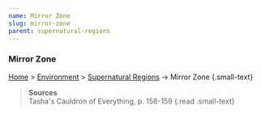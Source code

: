 ```yaml
---
name: Mirror Zone
slug: mirror-zone
parent: supernatural-regions
---
```

### Mirror Zone
[Home](dm-operations-center) > [Environment](environment) > [Supernatural Regions](supernatural-regions) -> Mirror Zone {.small-text}

> **Sources** <br/>
> Tasha's Cauldron of Everything, p. 158-159
{.read .small-text}
